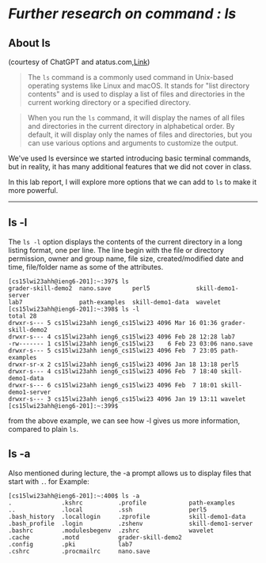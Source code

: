 # ***Further research on command : ls***

## About ls

(courtesy of ChatGPT and atatus.com,[Link](https://www.atatus.com/blog/ls-command-in-linux-with-example/))

> The `ls` command is a commonly used command in Unix-based operating systems like Linux and macOS. It stands for "list directory contents" and is used to display a list of files and directories in the current working directory or a specified directory.

> When you run the `ls` command, it will display the names of all files and directories in the current directory in alphabetical order. By default, it will display only the names of files and directories, but you can use various options and arguments to customize the output.

We've used ls eversince we started introducing basic terminal commands, but in reality, it has many additional features that we did not cover in class.

In this lab report, I will explore more options that we can add to `ls` to make it more powerful. 

---

## ls -l

The `ls -l` option displays the contents of the current directory in a long listing format, one per line. The line begin with the file or directory permission, owner and group name, file size, created/modified date and time, file/folder name as some of the attributes.

```
[cs15lwi23ahh@ieng6-201]:~:397$ ls
grader-skill-demo2  nano.save      perl5             skill-demo1-server
lab7                path-examples  skill-demo1-data  wavelet
[cs15lwi23ahh@ieng6-201]:~:398$ ls -l
total 28
drwxr-s--- 5 cs15lwi23ahh ieng6_cs15lwi23 4096 Mar 16 01:36 grader-skill-demo2
drwxr-s--- 4 cs15lwi23ahh ieng6_cs15lwi23 4096 Feb 28 12:28 lab7
-rw------- 1 cs15lwi23ahh ieng6_cs15lwi23    6 Feb 23 03:06 nano.save
drwxr-s--- 5 cs15lwi23ahh ieng6_cs15lwi23 4096 Feb  7 23:05 path-examples
drwxr-sr-x 2 cs15lwi23ahh ieng6_cs15lwi23 4096 Jan 18 13:18 perl5
drwxr-s--- 4 cs15lwi23ahh ieng6_cs15lwi23 4096 Feb  7 18:40 skill-demo1-data
drwxr-s--- 6 cs15lwi23ahh ieng6_cs15lwi23 4096 Feb  7 18:01 skill-demo1-server
drwxr-s--- 3 cs15lwi23ahh ieng6_cs15lwi23 4096 Jan 19 13:11 wavelet
[cs15lwi23ahh@ieng6-201]:~:399$ 
```

from the above example, we can see how -l gives us more information, compared to plain `ls`.

## ls -a

Also mentioned during lecture, the -a prompt allows us to display files that start with `.`. for Example:

```
[cs15lwi23ahh@ieng6-201]:~:400$ ls -a
.              .kshrc          .profile            path-examples
..             .local          .ssh                perl5
.bash_history  .locallogin     .zprofile           skill-demo1-data
.bash_profile  .login          .zshenv             skill-demo1-server
.bashrc        .modulesbegenv  .zshrc              wavelet
.cache         .motd           grader-skill-demo2
.config        .pki            lab7
.cshrc         .procmailrc     nano.save
```

